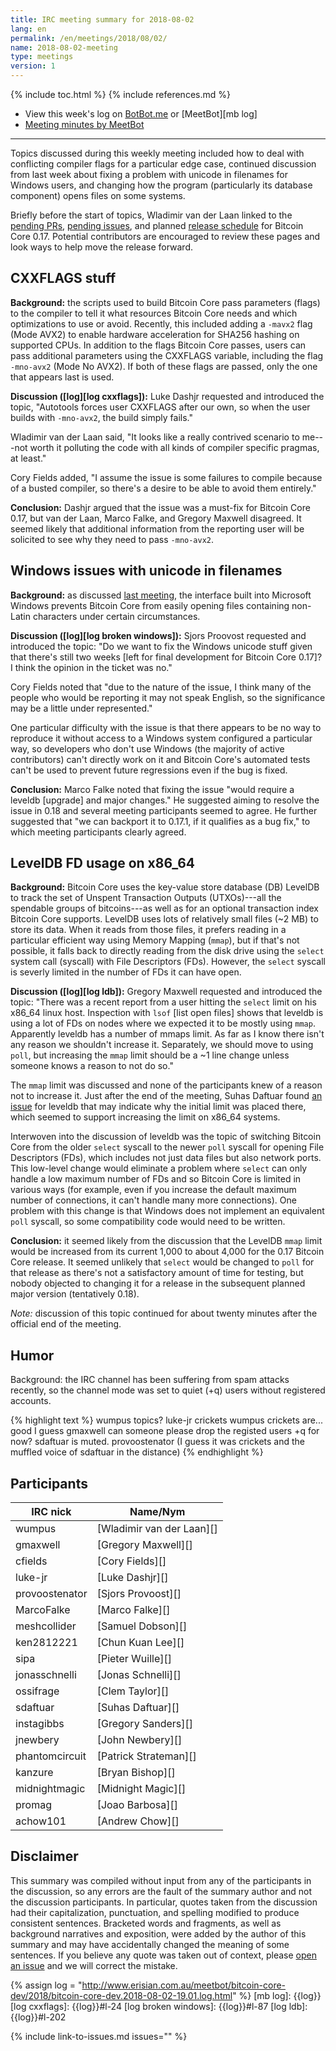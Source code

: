 ```yaml
---
title: IRC meeting summary for 2018-08-02
lang: en
permalink: /en/meetings/2018/08/02/
name: 2018-08-02-meeting
type: meetings
version: 1
---
```

{% include toc.html %}
{% include references.md %}

- View this week's log on [BotBot.me][bbm log] or [MeetBot][mb log]
- [Meeting minutes by MeetBot][mb minutes]

---

Topics discussed during this weekly meeting included how to deal with
conflicting compiler flags for a particular edge case, continued
discussion from last week about fixing a problem with unicode in
filenames for Windows users, and changing how the program (particularly
its database component) opens files on some systems.

Briefly before the start of topics, Wladimir van der Laan linked to the
[pending PRs][0.17 prs], [pending issues][0.17 issues], and planned
[release schedule][0.17 schedule] for Bitcoin Core 0.17.  Potential
contributors are encouraged to review these pages and look ways to help
move the release forward.

## CXXFLAGS stuff

**Background:** the scripts used to build Bitcoin Core pass parameters
(flags) to the compiler to tell it what resources Bitcoin Core needs and
which optimizations to use or avoid.  Recently, this included adding a
`-mavx2` flag (Mode AVX2) to enable hardware acceleration for SHA256
hashing on supported CPUs.  In addition to the flags Bitcoin Core
passes, users can pass additional parameters using the CXXFLAGS
variable, including the flag `-mno-avx2` (Mode No AVX2).  If both of
these flags are passed, only the one that appears last is used.

**Discussion ([log][log cxxflags]):** Luke Dashjr requested and
introduced the topic, "Autotools forces user CXXFLAGS after our own, so
when the user builds with `-mno-avx2`, the build simply fails."

Wladimir van der Laan said, "It looks like a really contrived scenario
to me---not worth it polluting the code with all kinds of compiler
specific pragmas, at least."

Cory Fields added, "I assume the issue is some failures to compile
because of a busted compiler, so there's a desire to be able to avoid
them entirely."

**Conclusion:** Dashjr argued that the issue was a must-fix for Bitcoin
Core 0.17, but van der Laan, Marco Falke, and Gregory Maxwell disagreed.
It seemed likely that additional information from the reporting user
will be solicited to see why they need to pass `-mno-avx2`.

## Windows issues with unicode in filenames

**Background:** as discussed [last meeting][], the interface built into
Microsoft Windows prevents Bitcoin Core from easily opening files
containing non-Latin characters under certain circumstances.

**Discussion ([log][log broken windows]):** Sjors Proovost requested and
introduced the topic: "Do we want to fix the Windows unicode stuff given
that there's still two weeks [left for final development for Bitcoin
Core 0.17]?  I think the opinion in the ticket was no."

Cory Fields noted that "due to the nature of the issue, I think many of
the people who would be reporting it may not speak English, so the
significance may be a little under represented."

One particular difficulty with the issue is that there appears to be no
way to reproduce it without access to a Windows system configured a
particular way, so developers who don't use Windows (the majority of
active contributors) can't directly work on it and Bitcoin Core's
automated tests can't be used to prevent future regressions even if the
bug is fixed.


**Conclusion:** Marco Falke noted that fixing the issue "would require a
leveldb [upgrade] and major changes." He suggested aiming to resolve the
issue in 0.18 and several meeting participants seemed to agree.  He
further suggested that "we can backport it to 0.17.1, if it qualifies as
a bug fix," to which meeting participants clearly agreed.

## LevelDB FD usage on x86_64

**Background:** Bitcoin Core uses the key-value store database (DB)
LevelDB to track the set of Unspent Transaction Outputs (UTXOs)---all
the spendable groups of bitcoins---as well as for an optional
transaction index Bitcoin Core supports.  LevelDB uses lots of
relatively small files (~2 MB) to store its data.  When it reads from
those files, it prefers reading in a particular efficient way using
Memory Mapping (`mmap`), but if that's not possible, it falls back to
directly reading from the disk drive using the `select` system call
(syscall) with File Descriptors (FDs).  However, the `select` syscall is
severly limited in the number of FDs it can have open.

**Discussion ([log][log ldb]):** Gregory Maxwell requested and introduced the
topic: "There was a recent report from a user hitting the `select` limit
on his x86_64 linux host.  Inspection with `lsof` [list open files]
shows that leveldb is using a lot of FDs on nodes where we expected it
to be mostly using `mmap`.  Apparently leveldb has a number of mmaps
limit.  As far as I know there isn't any reason we shouldn't increase it.
Separately, we should move to using `poll`, but increasing the `mmap` limit
should be a ~1 line change unless someone knows a reason to not do so."

The `mmap` limit was discussed and none of the participants knew of a
reason not to increase it.  Just after the end of the meeting, Suhas
Daftuar found [an issue][ldb 128] for leveldb that may indicate why the initial
limit was placed there, which seemed to support increasing the limit on
x86_64 systems.

Interwoven into the discussion of leveldb was the topic of switching
Bitcoin Core from the older `select` syscall to the newer `poll`
syscall for opening File Descriptors (FDs), which includes not just data
files but also network ports.  This low-level change would eliminate a
problem where `select` can only handle a low maximum number of FDs and
so Bitcoin Core is limited in various ways (for example, even if you
increase the default maximum number of connections, it can't handle many
more connections).  One problem with this change is that Windows does
not implement an equivalent `poll` syscall, so some compatibility
code would need to be written.

**Conclusion:** it seemed likely from the discussion that the LevelDB
`mmap` limit would be increased from its current 1,000 to about 4,000 for
the 0.17 Bitcoin Core release.  It seemed unlikely that `select` would
be changed to `poll` for that release as there's not a satisfactory
amount of time for testing, but nobody objected to changing it for a
release in the subsequent planned major version (tentatively 0.18).

*Note:* discussion of this topic continued for about twenty minutes
after the official end of the meeting.

## Humor

Background: the IRC channel has been suffering from spam attacks
recently, so the channel mode was set to quiet (+q) users without
registered accounts.

{% highlight text %}
        wumpus  topics?
       luke-jr  crickets
        wumpus  crickets are... good I guess
      gmaxwell  can someone please drop the registed users
                +q for now? sdaftuar is muted.
provoostenator  (I guess it was crickets and the muffled voice
                of sdaftuar in the distance)
{% endhighlight %}

## Participants

| IRC nick        | Name/Nym                  |
|-----------------|---------------------------|
| wumpus          | [Wladimir van der Laan][] |
| gmaxwell        | [Gregory Maxwell][]       |
| cfields         | [Cory Fields][]           |
| luke-jr         | [Luke Dashjr][]           |
| provoostenator  | [Sjors Provoost][]        |
| MarcoFalke      | [Marco Falke][]           |
| meshcollider    | [Samuel Dobson][]         |
| ken2812221      | [Chun Kuan Lee][]         |
| sipa            | [Pieter Wuille][]         |
| jonasschnelli   | [Jonas Schnelli][]        |
| ossifrage       | [Clem Taylor][]           |
| sdaftuar        | [Suhas Daftuar][]         |
| instagibbs      | [Gregory Sanders][]       |
| jnewbery        | [John Newbery][]          |
| phantomcircuit  | [Patrick Strateman][]     |
| kanzure         | [Bryan Bishop][]          |
| midnightmagic   | [Midnight Magic][]        |
| promag          | [Joao Barbosa][]          |
| achow101        | [Andrew Chow][]           |

## Disclaimer

This summary was compiled without input from any of the participants in
the discussion, so any errors are the fault of the summary author and
not the discussion participants.  In particular, quotes taken from the
discussion had their capitalization, punctuation, and spelling modified
to produce consistent sentences.  Bracketed words and fragments, as well
as background narratives and exposition, were added by the author of
this summary and may have accidentally changed the meaning of some
sentences.  If you believe any quote was taken out of context, please
[open an issue][] and we will correct the mistake.

[current high-priority PRs]: https://github.com/bitcoin/bitcoin/projects/8
[open an issue]: https://github.com/bitcoin-core/bitcoincore.org/issues/new

[bbm log]: https://botbot.me/freenode/bitcoin-core-dev/msg/102785470/
[mb minutes]: http://www.erisian.com.au/meetbot/bitcoin-core-dev/2018/bitcoin-core-dev.2018-08-02-19.01.html
{% assign log = "http://www.erisian.com.au/meetbot/bitcoin-core-dev/2018/bitcoin-core-dev.2018-08-02-19.01.log.html" %}
[mb log]: {{log}}
[log cxxflags]: {{log}}#l-24
[log broken windows]: {{log}}#l-87
[log ldb]: {{log}}#l-202

[0.17 prs]: https://github.com/bitcoin/bitcoin/pulls?q=is%3Aopen+is%3Apr+milestone%3A0.17.0
[0.17 issues]: https://github.com/bitcoin/bitcoin/issues?q=is%3Aopen+is%3Aissue+milestone%3A0.17.0
[0.17 schedule]: https://github.com/bitcoin/bitcoin/issues/12624
[last meeting]: /en/meetings/2018/07/26/
[ldb 128]: https://github.com/google/leveldb/issues/128

{% include link-to-issues.md issues="" %}
